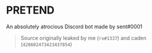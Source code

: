 # PRETEND
An absolutely atrocious Discord bot made by sent#0001
> Source originally leaked by me (`rx#1337`) and caden (`428602473423437854`)
